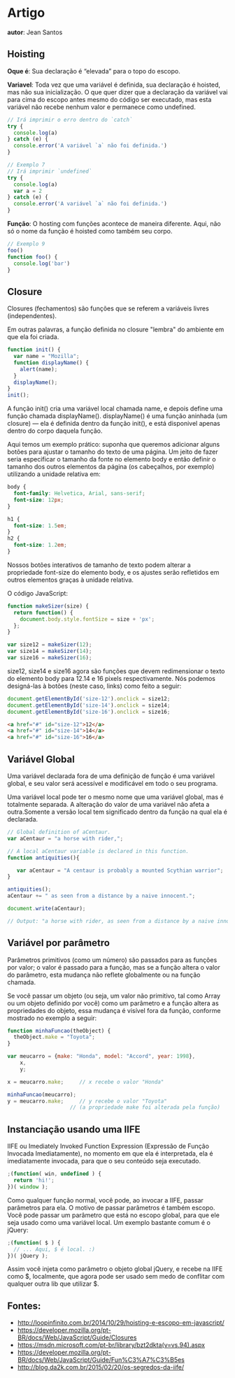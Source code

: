 # Artigo
**autor**: Jean Santos

## Hoisting

**Oque é**: Sua declaração é “elevada” para o topo do escopo.

**Variavel**: Toda vez que uma variável é definida, sua declaração é hoisted, mas não sua inicialização. O que quer dizer que a declaração da variável vai para cima do escopo antes mesmo do código ser executado, mas esta variável não recebe nenhum valor e permanece como undefined.

```javascript
// Irá imprimir o erro dentro do `catch`
try {
  console.log(a)
} catch (e) {
  console.error('A variável `a` não foi definida.')
}

// Exemplo 7
// Irá imprimir `undefined`
try {
  console.log(a)
  var a = 2
} catch (e) {
  console.error('A variável `a` não foi definida.')
}
```

**Função**: O hosting com funções acontece de maneira diferente. Aqui, não só o nome da função é hoisted como também seu corpo.

```javascript
// Exemplo 9
foo()
function foo() {
  console.log('bar')
}
```


## Closure

Closures (fechamentos) são funções que se referem a variáveis livres (independentes).

Em outras palavras, a função definida no closure "lembra" do ambiente em que ela foi criada.

```javascript
function init() {
  var name = "Mozilla";
  function displayName() {
    alert(name);
  }
  displayName();
}
init();
```

A função init() cria uma variável local chamada name, e depois define uma função chamada displayName(). displayName() é uma função aninhada (um closure) — ela é definida dentro da função init(), e está disponivel apenas dentro do corpo daquela função.

Aqui temos um exemplo prático: suponha que queremos adicionar alguns botões para ajustar o tamanho do texto de uma página. Um jeito de fazer seria especificar o tamanho da fonte no elemento body e então definir o tamanho dos outros elementos da página (os cabeçalhos, por exemplo) utilizando a unidade relativa em:

```css
body {
  font-family: Helvetica, Arial, sans-serif;
  font-size: 12px;
}

h1 {
  font-size: 1.5em;
}
h2 {
  font-size: 1.2em;
}
```

Nossos botões interativos de tamanho de texto podem alterar a propriedade font-size do elemento body, e os ajustes serão refletidos em outros elementos graças à unidade relativa.

O código JavaScript:

```javascript
function makeSizer(size) {
  return function() {
    document.body.style.fontSize = size + 'px';
  };
}

var size12 = makeSizer(12);
var size14 = makeSizer(14);
var size16 = makeSizer(16);
```

size12, size14 e size16 agora são funções que devem redimensionar o texto do elemento body para 12.14 e 16 pixels respectivamente. Nós podemos designá-las à botões (neste caso, links) como feito a seguir:

```javascript
document.getElementById('size-12').onclick = size12;
document.getElementById('size-14').onclick = size14;
document.getElementById('size-16').onclick = size16;
```

```html
<a href="#" id="size-12">12</a>
<a href="#" id="size-14">14</a>
<a href="#" id="size-16">16</a>
```

## Variável Global

Uma variável declarada fora de uma definição de função é uma variável global, e seu valor será acessível e modificável em todo o seu programa.

Uma variável local pode ter o mesmo nome que uma variável global, mas é totalmente separada. A alteração do valor de uma variável não afeta a outra.Somente a versão local tem significado dentro da função na qual ela é declarada.

```javascript
// Global definition of aCentaur.
var aCentaur = "a horse with rider,";

// A local aCentaur variable is declared in this function.
function antiquities(){

   var aCentaur = "A centaur is probably a mounted Scythian warrior";
}

antiquities();
aCentaur += " as seen from a distance by a naive innocent.";

document.write(aCentaur);

// Output: "a horse with rider, as seen from a distance by a naive innocent."
```

## Variável por parâmetro

Parâmetros primitivos (como um número) são passados para as funções por valor; o valor é passado para a função, mas se a função altera o valor do parâmetro, esta mudança não reflete globalmente ou na função chamada.

Se você passar um objeto (ou seja, um  valor não primitivo, tal como Array ou um objeto definido por você) como um parâmetro e a função altera as propriedades do objeto, essa mudança é visível fora da função, conforme mostrado no exemplo a seguir:

```javascript
function minhaFuncao(theObject) {
  theObject.make = "Toyota";
}

var meucarro = {make: "Honda", model: "Accord", year: 1998},
    x,
    y;

x = meucarro.make;     // x recebe o valor "Honda"

minhaFuncao(meucarro);
y = meucarro.make;     // y recebe o valor "Toyota"
                    // (a propriedade make foi alterada pela função)
```


## Instanciação usando uma IIFE

IIFE ou Imediately Invoked Function Expression (Expressão de Função Invocada Imediatamente), no momento em que ela é interpretada, ela é imediatamente invocada, para que o seu conteúdo seja executado.

```javascript
;(function( win, undefined ) {
  return 'hi!';
})( window );
```

Como qualquer função normal, você pode, ao invocar a IIFE, passar parâmetros para ela. O motivo de passar parâmetros é também escopo. Você pode passar um parâmetro que está no escopo global, para que ele seja usado como uma variável local. Um exemplo bastante comum é o jQuery:

```javascript
;(function( $ ) {
  // ... Aqui, $ é local. :)
})( jQuery );
```

Assim você injeta como parâmetro o objeto global jQuery, e recebe na IIFE como $, localmente, que agora pode ser usado sem medo de conflitar com qualquer outra lib que utilizar $.


## Fontes:
* http://loopinfinito.com.br/2014/10/29/hoisting-e-escopo-em-javascript/
* https://developer.mozilla.org/pt-BR/docs/Web/JavaScript/Guide/Closures
* https://msdn.microsoft.com/pt-br/library/bzt2dkta(v=vs.94).aspx
* https://developer.mozilla.org/pt-BR/docs/Web/JavaScript/Guide/Fun%C3%A7%C3%B5es
* http://blog.da2k.com.br/2015/02/20/os-segredos-da-iife/
